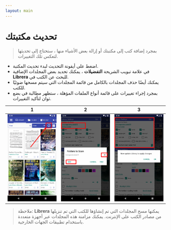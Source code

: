 ```yaml
---
layout: main
---
```


# تحديث مكتبتك
> بمجرد إضافة كتب إلى مكتبتك أو إزالة بعض الأشياء منها ، ستحتاج إلى تحديثها لتعكس تلك التغييرات.
* اضغط على أيقونة التحديث لبدء تحديث المكتبة.
* في علامة تبويب الشريحة **التفضيلات** ، يمكنك تحديد بعض المجلدات الإضافية **Librera** للبحث عن الكتب في.
* يمكنك أيضًا حذف المجلدات بالكامل من قائمة المجلدات التي سيتم مسحها ضوئيًا للكتب.
* بمجرد إجراء تغييرات على قائمة أنواع الملفات المؤهلة ، ستظهر مطالبة في بضع ثوان لتأكيد التغييرات.

|1|2|3|
|-|-|-|
|![](1.png)|![](2.png)|![](3.png)|

> ملاحظة: **Librera** يمكنها مسح المجلدات التي تم إنشاؤها للكتب التي تم تنزيلها من مصادر الكتب على الإنترنت. يمكنك مزامنة هذه المجلدات عبر أجهزة متعددة باستخدام تطبيقات الجهات الخارجية.

